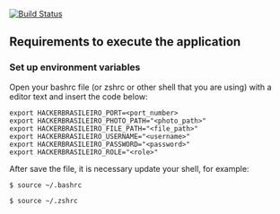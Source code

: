 [![Build Status](https://snap-ci.com/6HK4SqNeCxvb15vzCE4EfxWzz7l6G6gXFHoryMOLJig/build_image)](https://snap-ci.com/ThoughtWorksInc/hackerbrasileiro/branch/master)

## Requirements to execute the application

### Set up environment variables

Open your bashrc file (or zshrc or other shell that you are using) with a editor text and insert the code below:

```
export HACKERBRASILEIRO_PORT=<port_number>
export HACKERBRASILEIRO_PHOTO_PATH="<photo_path>"
export HACKERBRASILEIRO_FILE_PATH="<file_path>"
export HACKERBRASILEIRO_USERNAME="<username>"
export HACKERBRASILEIRO_PASSWORD="<password>"
export HACKERBRASILEIRO_ROLE="<role>"
```

After save the file, it is necessary update your shell, for example:
```
$ source ~/.bashrc
```

```
$ source ~/.zshrc
```
